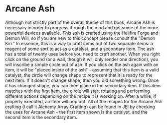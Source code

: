 # Arcane Ash

Although not strictly part of the overall theme of this book, Arcane Ash is necessary in order to progress through the mod and get some of the more powerful devices available. This ash is crafted using the Hellfire Forge and Demon Will, so if you are new to this concept please consult the "Demon Kin." In essence, this is a way to craft items out of two separate items: a reagent of some sort to act as a catalyst, and a secondary item.
The ash has a total of twenty uses before you need to craft another. When you right click on the ground (or a wall, though it will only render one direction), you will inscribe a simple circle out of ash. If you click on the ash again with an item, it will be "placed inside of the ash" - assuming that this item is a valid catalyst, the circle will change shape to represent that it is ready for the next item. If it doesn't change shape, then you did something wrong.
Once it has changed shape, you can then place in the secondary item. If this item matches with the first item, the circle will start rotating and performing different actions depending on the recipe it is working on. After a while, if properly executed, an item will pop out.
All of the recipes for the Arcane Ash crafting (I call it Alchemy Array Crafting) can be found in JEI by checking the uses for Arcane Ash - the first item shown is the catalyst, and the second item is the secondary item.
